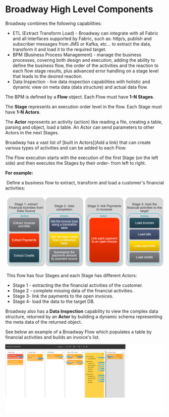 # Broadway High Level Components

Broadway combines the following capabilities:

* ETL (Extract Transform Load) - Broadway can integrate with all Fabric and all interfaces supported by Fabric, such as: http/s, publish and subscriber messages from JMS or Kafka, etc... to extract the data, transform it and load it to the required target.
* BPM (Business Process Management) - manage the business processes, covering both design and execution, adding the ability to define the business flow, the order of the activities and the reaction to each flow stage results, plus advanced error handling on a stage level that leads to the desired reaction.
* Data Inspection - live data inspection capabilities with holistic and dynamic view on meta data (data structure) and actual data flow.

The BPM is defined by a **Flow** object. Each Flow must  have **1-N Stages**. 

The **Stage** represents an execution order level in the flow. Each Stage must have **1-N Actors**. 

The **Actor** represents an activity (action) like reading a file, creating a table, parsing and object, load a table. An Actor can send parameters to other Actors in the next Stages.

Broadway has a vast list of [built in Actors](Add a link) that can create various types of activities and can be added to each Flow. 

The Flow execution starts with the execution of the first Stage (on the left side) and then executes the Stages by their order- from left to right.  

**For example:**

​	Define a business flow to extract, transform and load a customer's financial activities:

![image-20200629101940357](/articles/99_Broadway/images/customer_map_financial_activities_flow_example.png)

​	This flow has four Stages and each Stage has different Actors:  

- Stage 1 - extracting the the financial activities of the customer.
- Stage 2 - complete missing data of the financial activities.
- Stage 3- link the payments to the open invoices.
- Stage 4- load the data to the target DB. 


Broadway also has a **Data Inspection** capability to view the complex data structure, returned by an **Actor** by building a dynamic schema representing the meta data of the returned object.

See below an example of a Broadway Flow which populates a table by financial activities and builds an invoice's list.

![image](/articles/99_Broadway/images/Broadway_full.png)



